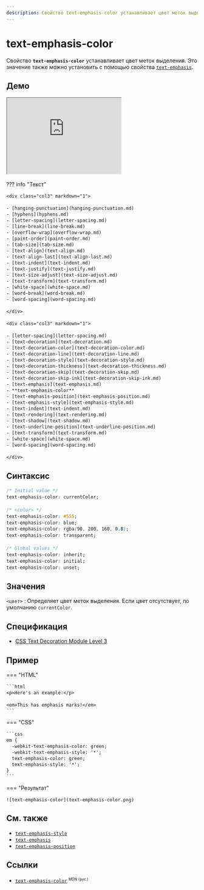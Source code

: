 ```yaml
---
description: Свойство text-emphasis-color устанавливает цвет меток выделения
---
```


# text-emphasis-color

Свойство **`text-emphasis-color`** устанавливает цвет меток выделения. Это значение также можно установить с помощью свойства [`text-emphasis`](text-emphasis.md).

## Демо

<iframe class="interactive is-default-height" height="200" src="https://interactive-examples.mdn.mozilla.net/pages/css/text-emphasis-color.html" title="MDN Web Docs Interactive Example" loading="lazy" data-readystate="complete"></iframe>

??? info "Текст"

    <div class="col3" markdown="1">

    - [hanging-punctuation](hanging-punctuation.md)
    - [hyphens](hyphens.md)
    - [letter-spacing](letter-spacing.md)
    - [line-break](line-break.md)
    - [overflow-wrap](overflow-wrap.md)
    - [paint-order](paint-order.md)
    - [tab-size](tab-size.md)
    - [text-align](text-align.md)
    - [text-align-last](text-align-last.md)
    - [text-indent](text-indent.md)
    - [text-justify](text-justify.md)
    - [text-size-adjust](text-size-adjust.md)
    - [text-transform](text-transform.md)
    - [white-space](white-space.md)
    - [word-break](word-break.md)
    - [word-spacing](word-spacing.md)

    </div>

    <div class="col3" markdown="1">

    - [letter-spacing](letter-spacing.md)
    - [text-decoration](text-decoration.md)
    - [text-decoration-color](text-decoration-color.md)
    - [text-decoration-line](text-decoration-line.md)
    - [text-decoration-style](text-decoration-style.md)
    - [text-decoration-thickness](text-decoration-thickness.md)
    - [text-decoration-skip](text-decoration-skip.md)
    - [text-decoration-skip-ink](text-decoration-skip-ink.md)
    - [text-emphasis](text-emphasis.md)
    - **text-emphasis-color**
    - [text-emphasis-position](text-emphasis-position.md)
    - [text-emphasis-style](text-emphasis-style.md)
    - [text-indent](text-indent.md)
    - [text-rendering](text-rendering.md)
    - [text-shadow](text-shadow.md)
    - [text-underline-position](text-underline-position.md)
    - [text-transform](text-transform.md)
    - [white-space](white-space.md)
    - [word-spacing](word-spacing.md)

    </div>

## Синтаксис

```css
/* Initial value */
text-emphasis-color: currentColor;

/* <color> */
text-emphasis-color: #555;
text-emphasis-color: blue;
text-emphasis-color: rgba(90, 200, 160, 0.8);
text-emphasis-color: transparent;

/* Global values */
text-emphasis-color: inherit;
text-emphasis-color: initial;
text-emphasis-color: unset;
```

## Значения

`<цвет>`
: Определяет цвет меток выделения. Если цвет отсутствует, по умолчанию `currentColor`.

## Спецификация

- [CSS Text Decoration Module Level 3](https://drafts.csswg.org/css-text-decor-3/#text-emphasis-color-property)

## Пример

=== "HTML"

    ```html
    <p>Here's an example:</p>

    <em>This has emphasis marks!</em>
    ```

=== "CSS"

    ```css
    em {
      -webkit-text-emphasis-color: green;
      -webkit-text-emphasis-style: '*';
      text-emphasis-color: green;
      text-emphasis-style: '*';
    }
    ```

=== "Результат"

    ![text-emphasis-color](text-emphasis-color.png)

## См. также

- [`text-emphasis-style`](text-emphasis-style.md)
- [`text-emphasis`](text-emphasis.md)
- [`text-emphasis-position`](text-emphasis-position.md)

## Ссылки

- [`text-emphasis-color`](https://developer.mozilla.org/en-US/docs/Web/CSS/text-emphasis-color) <sup><small>MDN (рус.)</small></sup>
